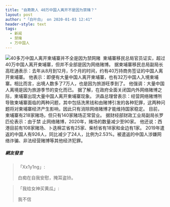 ```yaml
---
title: "自欺欺人 40万中国人离开不是因为禁赌？"
layout: post
author: "「白叶白」 on 2020-01-03 12:41"
header-style: text
tags:
  - 新闻
  - 禁赌
  - 万中国人
---
```


<img src="http://images.feileyuan.com/images/ueditor/202001031240000033.jpg" title="40多万中国人离开柬埔寨并不全是因为禁网赌" alt="40多万中国人离开柬埔寨并不全是因为禁网赌">
&nbsp;柬埔寨移民总局官员证实，超过40万中国人离开柬埔寨，但并不全部是因为网络赌博。
据柬埔寨移民总局副局长高旺通表示：去年从8月到12月，5个月的时间，约有40万持商务签证的中国人离开柬埔寨。
他表示：即便有大量中国人离开柬埔寨，也有32万中国人入境柬埔寨。相比而言，出境人数多了7万人，也是因为旅游旺季到了。
他强调：大量中国人离境是因为旅游季节的变化而已。
据了解，在政府全面关闭国内外网络赌博之际，柬埔寨出现大量中国人离开柬埔寨现象。
洪森总理曾表示：经营网络赌博所导致柬埔寨面临的两种问题，其中包括洗黑钱和由赌博引发的各种犯罪，这两种问题将对柬埔寨经济产生影响，因此只有消除网络赌博才能维持国家稳定。
目前，柬埔寨有218家赌场，但只有140家赌场正常营业。
据财经部财政工业局副局长罗匹伦表示：由于禁 止网络赌博，2020年，赌场的数量减少至90家。
他还说：西港目前有108家赌场、卜迭棉芷省有25家、柴桢省有18家和金边有1家。
2019年遣返的中国人有926人，同比减少了24人，比例为2.53%。被遣返的中国人涉嫌网络诈骗、非法经营赌博等其他经济犯罪。

##### 網友發言 
> 「Xx1y1ng」:
> <p>白痴在自我安慰，掩耳盗铃。</p>

> 「我给女神买黄瓜」:
> <p>我不信</p>


